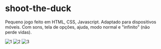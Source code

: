 # shoot-the-duck
Pequeno jogo feito em HTML, CSS, Javascript. Adaptado para dispositivos móveis. Com sons, tela de opções, ajuda, modo normal e "infinito" (não perde vidas).

![1](https://user-images.githubusercontent.com/93228693/156436769-cf27fb06-25d5-4e8a-9bec-a6cedfff4b0b.png) ![2](https://user-images.githubusercontent.com/93228693/156437067-644ab00b-6c13-4be1-b574-ea65f7c7856b.png) ![3](https://user-images.githubusercontent.com/93228693/156437510-89480528-9be2-4fac-84d3-6f8b23c2c163.png)


